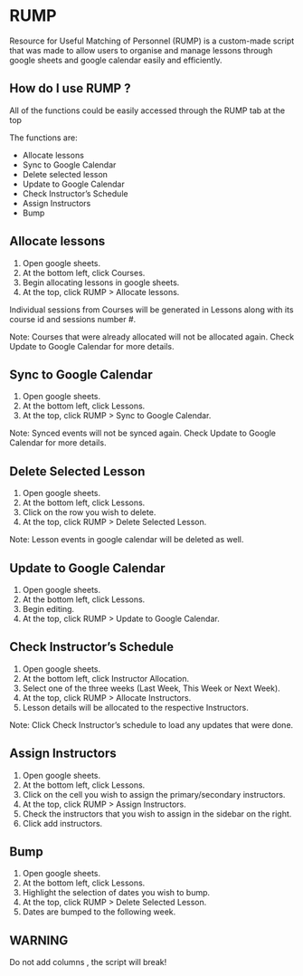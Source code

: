 # RUMP
Resource for Useful Matching of Personnel (RUMP) is a custom-made script that was made to allow users to organise and manage lessons through google sheets and google calendar easily and efficiently.

## How do I use RUMP ?
All of the functions could be easily accessed through the RUMP tab at the top

The functions are:
  
- Allocate lessons  
- Sync to Google Calendar
- Delete selected lesson
- Update to Google Calendar
- Check Instructor’s Schedule
- Assign Instructors
- Bump

## Allocate lessons 

1. Open google sheets.
2. At the bottom left, click Courses.
3. Begin allocating lessons in google sheets.
4. At the top, click RUMP > Allocate lessons.

Individual sessions from Courses will be generated in Lessons along with its course id and sessions number #.

Note: Courses that were already allocated will not be allocated again. Check Update to Google Calendar for more details.

## Sync to Google Calendar

1. Open google sheets.
2. At the bottom left, click Lessons.
3. At the top, click RUMP > Sync to Google Calendar.

Note: Synced events will not be synced again. Check Update to Google Calendar for more details.

## Delete Selected Lesson

1. Open google sheets.
2. At the bottom left, click Lessons.
3. Click on the row you wish to delete.
4. At the top, click RUMP > Delete Selected Lesson.

Note: Lesson events in google calendar will be deleted as well.

## Update to Google Calendar

1. Open google sheets.
2. At the bottom left, click Lessons.
3. Begin editing.
4. At the top, click RUMP > Update to Google Calendar.

## Check Instructor’s Schedule

1. Open google sheets.
2. At the bottom left, click Instructor Allocation.
3. Select one of the three weeks (Last Week, This Week or Next Week).
4. At the top, click RUMP >  Allocate Instructors.
5. Lesson details will be allocated to the respective Instructors.

Note: Click Check Instructor’s schedule to load any updates that were done. 

## Assign Instructors

1. Open google sheets.
2. At the bottom left, click Lessons.
3. Click on the cell you wish to assign the primary/secondary instructors.
4. At the top, click RUMP > Assign Instructors.
5. Check the instructors that you wish to assign in the sidebar on the right.
6. Click add instructors.

## Bump

1.  Open google sheets.
2.  At the bottom left, click Lessons.
3.  Highlight the selection of dates you wish to bump.
4.  At the top, click RUMP > Delete Selected Lesson.
5.  Dates are bumped to the following week.

## WARNING
Do not add columns , the script will break! 
